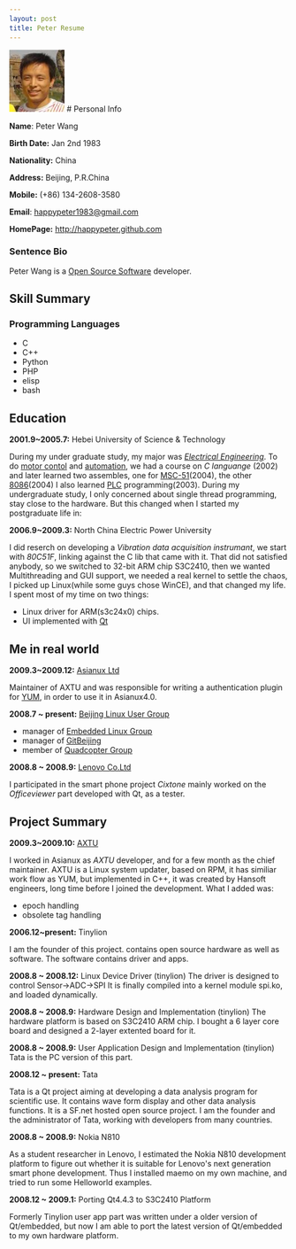 ```yaml
---
layout: post
title: Peter Resume
--- 
```

<img src="./images/peter.jpg" alt="Peter Face" />
# Personal Info

**Name**: Peter Wang

**Birth Date:** Jan 2nd 1983

**Nationality:** China

**Address:** Beijing, P.R.China

**Mobile:** (+86) 134-2608-3580

**Email**: happypeter1983@gmail.com

**HomePage:** <http://happypeter.github.com>

### Sentence Bio

Peter Wang is a [Open Source Software][oss] developer. 

[oss]:http://en.wikipedia.org/wiki/Open_source

## Skill Summary

### Programming Languages

 - C
 - C++
 - Python
 - PHP
 - elisp
 - bash

## Education


__2001.9~2005.7:__ Hebei University of Science & Technology

During my under graduate study, my major was [_Electrical
Engineering_][electricalengineering]. To do [motor contol][motor] and
[automation][automation], we had a course on _C languange_ (2002) and later
learned two assembles, one for [MSC-51][mcs51](2004), the other
[8086][8086](2004) I also learned [PLC][plc] programming(2003).  During my
undergraduate study, I only concerned about single thread programming, stay
close to the hardware. But this changed when I started my postgraduate life in:

__2006.9~2009.3:__ North China Electric Power University

I did reserch on developing a _Vibration data acquisition instrumant_, we
start with _80C51F_, linking against the C lib that came with it. That did
not satisfied anybody, so we switched to 32-bit ARM chip S3C2410, then we
wanted  Multithreading and GUI support, we needed a real kernel to
settle the chaos, I picked up Linux(while some guys chose WinCE), and that
changed my life. I spent most of my time on two things:

 - Linux driver for ARM(s3c24x0) chips.  
 - UI implemented with [Qt](http://qt.nokia.com/)

## Me in real world

__2009.3~2009.12:__ [Asianux Ltd][asianux]

Maintainer of AXTU and was responsible for writing a authentication plugin for
[YUM][yum], in order to use it in Asianux4.0.

__2008.7 ~ present:__ [Beijing Linux User Group][blug]

 - manager of [Embedded Linux Group][elg]
 - manager of [GitBeijing][gitbeijing]
 - member of  [Quadcopter Group][quad]

__2008.8 ~ 2008.9:__ [Lenovo Co.Ltd][lenovo]

I participated in the smart phone project _Cixtone_ mainly worked on the
_Officeviewer_ part developed with Qt, as a tester. 

## Project Summary

__2009.3~2009.10:__ [AXTU][axtu]

I worked in Asianux as _AXTU_ developer, and for a few month as the chief
maintainer. AXTU is a Linux system updater, based on RPM, it has similiar work
flow as YUM, but implemented in C++, it was created by Hansoft engineers, long
time before I joined the development. What I added was:
 
 - epoch handling
 - obsolete tag handling

__2006.12~present:__ Tinylion

I am the founder of this project.
contains open source hardware as well as software. The software
contains driver and apps.
 
__2008.8 ~ 2008.12:__ Linux Device Driver (tinylion)
The driver is designed to control Sensor->ADC->SPI It is finally
compiled into a kernel module spi.ko, and loaded dynamically. 

__2008.8 ~ 2008.9:__ Hardware Design and Implementation (tinylion)
The hardware platform is based on S3C2410 ARM chip. I bought a 6 layer
core board and designed a 2-layer extented board for it. 

__2008.8 ~ 2008.9:__ User Application Design and Implementation (tinylion)
Tata is the PC version of this part.

__2008.12 ~ present:__ Tata

Tata is a Qt project aiming at developing a data analysis program for
scientific use. It contains wave form display and other data analysis
functions. It is a SF.net hosted open source project. I am the founder
and the administrator of Tata, working with developers from many
countries. 

__2008.8 ~ 2008.9:__ Nokia N810

As a student researcher in Lenovo, I  estimated the Nokia
N810 development platform to figure out whether it is suitable for
Lenovo's next generation smart phone development. Thus I installed
maemo on my own machine, and tried to run some Helloworld examples. 

__2008.12 ~ 2009.1:__ Porting Qt4.4.3 to S3C2410 Platform

Formerly Tinylion user app part was written under a older version of
Qt/embedded, but now I am able to port the latest version of
Qt/embedded to my own hardware platform.  

[asianux]: http://www.asianux.com
[plc]: http://en.wikipedia.org/wiki/Programmable_logic_controller
[blug]: http://www.beijinglug.org/en/index.php
[lenovo]: http://www.lenovo.com/us/en/#ss
[elg]:http://www.beijinglug.org/en/index.php?option=com_groupjive&action=gj.core.groups.showgroup&groupid=22&Itemid=134
[gitbeijing]: http://happypeter.github.com/GitBeijing/
[quad]:http://www.beijinglug.org/en/index.php?option=com_groupjive&action=gj.core.groups.showgroup&groupid=8&Itemid=134
[electricalengineering]:http://en.wikipedia.org/wiki/Electrical_engineering
[automation]:http://en.wikipedia.org/wiki/Automation
[mcs51]:http://en.wikipedia.org/wiki/Intel_MCS-51
[8086]:http://en.wikipedia.org/wiki/Intel_8086
[motor]:http://en.wikipedia.org/wiki/Electric_motor
[axtu]:http://happypeter.github.com/axtu/
[yum]:http://yum.baseurl.org/
